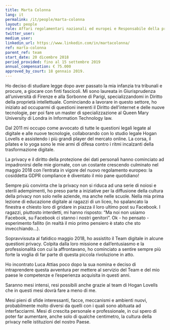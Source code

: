 ```yaml
---
title: Marta Colonna
lang: it
permalink: /it/people/marta-colonna
layout: people
role: Affari regolamentari nazionali ed europei e Responsabile della protezione dei dati (Rpd)
twitter_user: 
medium_user:
linkedin_url: https://www.linkedin.com/in/martacolonna/
ref: marta-colonna
parent_ref: team
start_date: 20 dicembre 2018
period_provided: fino al 15 settembre 2019
annual_compensation: € 75.000
approved_by_court: 18 gennaio 2019.
---
```

Ho deciso di studiare legge dopo aver passato la mia infanzia tra tribunali e procure, a giocare con finti fascicoli. Mi sono laureata in Giurisprudenza all’università di Firenze e alla Sorbonne di Parigi, specializzandomi in Diritto della proprietà intellettuale. Cominciando a lavorare in questo settore, ho iniziato ad occuparmi di questioni inerenti il Diritto dell’internet e delle nuove tecnologie, per poi fare un master di specializzazione al Queen Mary University di Londra in Information Technology law. 

Dal 2011 mi occupo come avvocato di tutte le questioni legali legate al digitale e alle nuove tecnologie, collaborando con lo studio legale Hogan Lovells e assistendo i più grandi player del mercato online. La corsa, il pilates e lo yoga sono le mie armi di difesa contro i ritmi incalzanti della trasformazione digitale. 

La privacy e il diritto della protezione dei dati personali hanno cominciato ad impadronirsi delle mie giornate, con un costante crescendo culminato nel maggio 2018 con l’entrata in vigore del nuovo regolamento europeo: la cosiddetta GDPR compliance è diventato il mio pane quotidiano!

Sempre più convinta che la privacy non si riduca ad una serie di noiosi e sterili adempimenti, ho preso parte a iniziative per la diffusione della cultura della privacy non solo nelle aziende, ma anche nelle scuole. Nella mia prima lezione di educazione digitale ai ragazzi di un liceo, ho spalancato la finestra e chiesto loro di gridare in piazza il loro ultimo post su Facebook. I ragazzi, piuttosto interdetti, mi hanno risposto: “Ma noi non usiamo Facebook, su Facebook ci stanno i nostri genitori”. Ok - ho pensato -  esperimento fallito (in realtà il mio primo pensiero è stato che sto invecchiando…).

Sopravvissuta al fatidico maggio 2018, ho assistito il Team digitale in alcune questioni privacy. Colpita dalla loro missione e dall’entusiasmo e la professionalità con cui la affrontavano, ho cominciato a sentire sempre più forte la voglia di far parte di questa piccola rivoluzione in atto. 

Ho incontrato Luca Attias poco dopo la sua nomina e deciso di intraprendere questa avventura per mettere al servizio del Team e del mio paese le competenze e l’esperienza acquisita in questi anni. 

Saranno  mesi intensi, resi possibili anche grazie al team di Hogan Lovells che in questi mesi dovrà fare a meno di me. 

Mesi pieni di sfide interessanti, facce, meccanismi e ambienti nuovi, probabilmente molto diversi da quelli con i quali sono abituata ad interfacciarmi. Mesi di crescita personale e professionale, in cui spero di poter far aumentare, anche solo di qualche centimetro, la cultura della privacy nelle istituzioni del nostro Paese.

